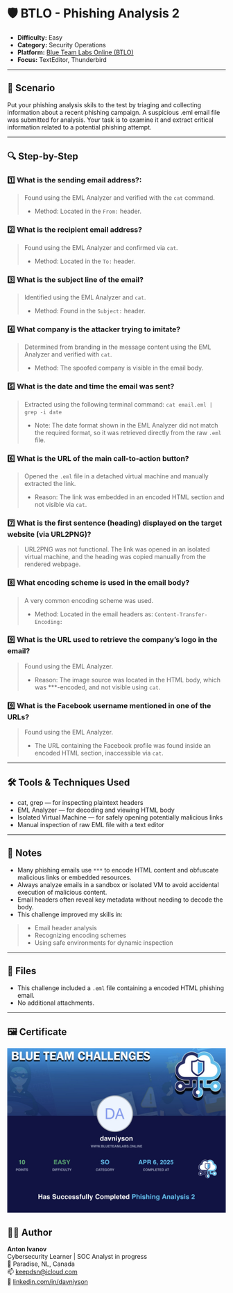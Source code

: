 # 🛡️ BTLO - Phishing Analysis 2

- **Difficulty:** Easy  
- **Category:** Security Operations
- **Platform:** [Blue Team Labs Online (BTLO)](https://blueteamlabs.online/)  
- **Focus:** TextEditor, Thunderbird
---

## 📌 Scenario

Put your phishing analysis skils to the test by triaging and collecting information about a recent phishing campaign.
A suspicious .eml email file was submitted for analysis. Your task is to examine it and extract critical information related to a potential phishing attempt.

---

## 🔍 Step-by-Step

### 1️⃣ What is the sending email address?:

> Found using the EML Analyzer and verified with the `cat` command.
> - Method: Located in the `From:` header.

### 2️⃣ What is the recipient email address?

> Found using the EML Analyzer and confirmed via `cat`.
> - Method: Located in the `To:` header.

### 3️⃣ What is the subject line of the email?

> Identified using the EML Analyzer and `cat`.
> - Method: Found in the `Subject:` header.

### 4️⃣ What company is the attacker trying to imitate?

> Determined from branding in the message content using the EML Analyzer and verified with `cat`.
> - Method: The spoofed company is visible in the email body.

### 5️⃣ What is the date and time the email was sent?

> Extracted using the following terminal command: `cat email.eml | grep -i date`
> - Note: The date format shown in the EML Analyzer did not match the required format, so it was retrieved directly from the raw `.eml` file.

### 6️⃣ What is the URL of the main call-to-action button?

> Opened the `.eml` file in a detached virtual machine and manually extracted the link.
> - Reason: The link was embedded in an encoded HTML section and not visible via `cat`.

### 7️⃣ What is the first sentence (heading) displayed on the target website (via URL2PNG)?

> URL2PNG was not functional.
> The link was opened in an isolated virtual machine, and the heading was copied manually from the rendered webpage.

### 8️⃣ What encoding scheme is used in the email body?

> A very common encoding scheme was used.
> - Method: Located in the email headers as: `Content-Transfer-Encoding:` 

### 9️⃣ What is the URL used to retrieve the company’s logo in the email?

> Found using the EML Analyzer.
> - Reason: The image source was located in the HTML body, which was ***-encoded, and not visible using `cat`.

### 9️⃣ What is the Facebook username mentioned in one of the URLs?

> Found using the EML Analyzer.
> - The URL containing the Facebook profile was found inside an encoded HTML section, inaccessible via `cat`.

---

## 🛠 Tools & Techniques Used

- cat, grep — for inspecting plaintext headers
- EML Analyzer — for decoding and viewing HTML body
- Isolated Virtual Machine — for safely opening potentially malicious links
- Manual inspection of raw EML file with a text editor

---

## 🧠 Notes

- Many phishing emails use `***` to encode HTML content and obfuscate malicious links or embedded resources.
- Always analyze emails in a sandbox or isolated VM to avoid accidental execution of malicious content.
- Email headers often reveal key metadata without needing to decode the body.
- This challenge improved my skills in:
 > - Email header analysis
 > - Recognizing encoding schemes
 > - Using safe environments for dynamic inspection

---

## 📂 Files

- This challenge included a `.eml` file containing a encoded HTML phishing email.
- No additional attachments.

---

## 🖼 Certificate

![BTLO ATT&CK certificate](./phishcert.jpg)



## 🧑‍💻 Author

**Anton Ivanov**  
Cybersecurity Learner | SOC Analyst in progress  
📍 Paradise, NL, Canada  
📫 [keepdsn@icloud.com](mailto:keepdsn@icloud.com)  
🔗 [linkedin.com/in/davniyson](https://linkedin.com/in/davniyson)
